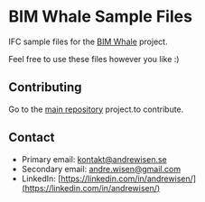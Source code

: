 # BIM Whale Sample Files
IFC sample files for the [BIM Whale](https://github.com/andrewisen/bim-whale) project.

Feel free to use these files however you like :)

## Contributing
Go to the [main repository](https://github.com/andrewisen/bim-whale) project.to contribute.

## Contact

-   Primary email: [kontakt@andrewisen.se](mailto:kontakt@andrewisen.se)
-   Secondary email: [andre.wisen@gmail.com](mailto:andre.wisen@gmail.com])
-   LinkedIn: [https://linkedin.com/in/andrewisen/](https://linkedin.com/in/andrewisen/)
